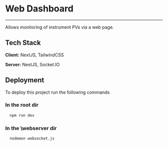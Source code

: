
# Web Dashboard
--- 
Allows monitoring of instrument PVs via a web page.
## Tech Stack

**Client:** NextJS, TailwindCSS

**Server:** NextJS, Socket.IO


## Deployment

To deploy this project run the following commands

### In the root dir

```bash
  npm run dev
```

### In the \webserver dir

```bash
  nodemon websocket.js
```


